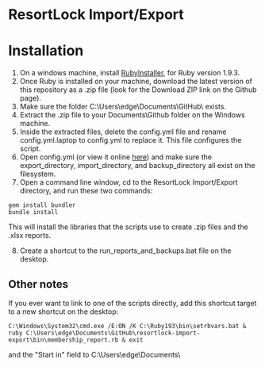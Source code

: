 ResortLock Import/Export
========================

# Installation
1. On a windows machine, install [RubyInstaller](http://rubyinstaller.org/), for Ruby version 1.9.3.
2. Once Ruby is installed on your machine, download the latest version of this repository as a .zip file (look for
the Download ZIP link on the Github page).
3. Make sure the folder C:\Users\edge\Documents\GitHub\ exists.
4. Extract the .zip file to your Documents\Github folder on the Windows machine.
5. Inside the extracted files, delete the config.yml file and rename config.yml.laptop to config.yml to replace it.
This file configures the script.
6. Open config.yml (or view it online [here](https://github.com/darrenfehrmann/resortlock-import-export/blob/master/config.yml.laptop))
and make sure the export_directory, import_directory, and backup_directory all exist on the filesystem.
7. Open a command line window, cd to the ResortLock Import/Export directory, and run these two commands:
````
gem install bundler
bundle install
````
This will install the libraries that the scripts use to create .zip files and the .xlsx reports.

8. Create a shortcut to the run_reports_and_backups.bat file on the desktop.

## Other notes
If you ever want to link to one of the scripts directly, add this shortcut target to a new shortcut on the desktop:

````
C:\Windows\System32\cmd.exe /E:ON /K C:\Ruby193\bin\setrbvars.bat & ruby C:\Users\edge\Documents\GitHub\resortlock-import-export\bin\membership_report.rb & exit
````
and the "Start in" field to C:\Users\edge\Documents\